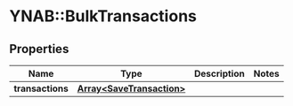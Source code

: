 # YNAB::BulkTransactions

## Properties

| Name | Type | Description | Notes |
| ---- | ---- | ----------- | ----- |
| **transactions** | [**Array&lt;SaveTransaction&gt;**](SaveTransaction.md) |  |  |

